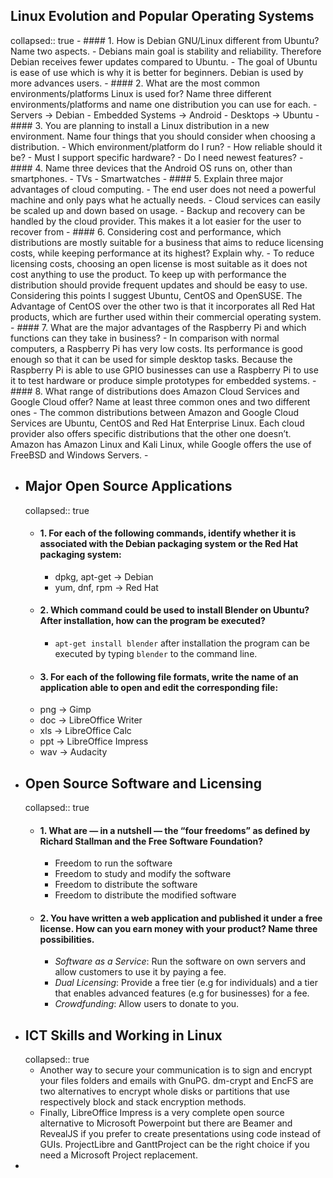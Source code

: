 ##  Linux Evolution and Popular Operating Systems
collapsed:: true
	- #### 1. How is Debian GNU/Linux different from Ubuntu? Name two aspects.
		- Debians main goal is stability and reliability. Therefore Debian receives fewer updates compared to Ubuntu.
		- The goal of Ubuntu is ease of use which is why it is better for beginners. Debian is used by more advances users.
	- #### 2. What are the most common environments/platforms Linux is used for? Name three different environments/platforms and name one distribution you can use for each.
		- Servers -> Debian
		- Embedded Systems -> Android
		- Desktops -> Ubuntu
	- #### 3. You are planning to install a Linux distribution in a new environment. Name four things that you should consider when choosing a distribution.
		- Which environment/platform do I run?
		- How reliable should it be?
		- Must I support specific hardware?
		- Do I need newest features?
	- #### 4. Name three devices that the Android OS runs on, other than smartphones.
		- TVs
		- Smartwatches
	- #### 5. Explain three major advantages of cloud computing.
		- The end user does not need a powerful machine and only pays what he actually needs.
		- Cloud services can easily be scaled up and down based on usage.
		- Backup and recovery can be handled by the cloud provider. This makes it a lot easier for the user to recover from
	- #### 6. Considering cost and performance, which distributions are mostly suitable for a business that aims to reduce licensing costs, while keeping performance at its highest? Explain why.
		- To reduce licensing costs, choosing an open license is most suitable as it does not cost anything to use the product. To keep up with performance the distribution should provide frequent updates and should be easy to use. Considering this points I suggest Ubuntu, CentOS and OpenSUSE. The Advantage of CentOS over the other two is that it incorporates all Red Hat products, which are further used within their commercial operating system.
	- #### 7. What are the major advantages of the Raspberry Pi and which functions can they take in business?
		- In comparison with normal computers, a Raspberry Pi has very low costs. Its performance is good enough so that it can be used for simple desktop tasks. Because the Raspberry Pi is able to use GPIO businesses can use a Raspberry Pi to use it to test hardware or produce simple prototypes for embedded systems.
	- #### 8. What range of distributions does Amazon Cloud Services and Google Cloud offer? Name at least three common ones and two different ones
		- The common distributions between Amazon and Google Cloud Services are Ubuntu, CentOS
		  and Red Hat Enterprise Linux. Each cloud provider also offers specific distributions that the
		  other one doesn’t. Amazon has Amazon Linux and Kali Linux, while Google offers the use of
		  FreeBSD and Windows Servers.
	-
- ## Major Open Source Applications
  collapsed:: true
	- #### 1. For each of the following commands, identify whether it is associated with the Debian packaging system or the Red Hat packaging system:
		- dpkg, apt-get -> Debian
		- yum, dnf, rpm -> Red Hat
	- #### 2. Which command could be used to install Blender on Ubuntu? After installation, how can the program be executed?
		- `apt-get install blender` after installation the program can be executed by typing `blender` to the command line.
	- #### 3. For each of the following file formats, write the name of an application able to open and edit the corresponding file:
	- png -> Gimp
	- doc -> LibreOffice Writer
	- xls -> LibreOffice Calc
	- ppt -> LibreOffice Impress
	- wav -> Audacity
- ## Open Source Software and Licensing
  collapsed:: true
	- #### 1. What are — in a nutshell — the “four freedoms” as defined by Richard Stallman and the Free Software Foundation?
		- Freedom to run the software
		- Freedom to study and modify the software
		- Freedom to distribute the software
		- Freedom to distribute the modified software
	- #### 2. You have written a web application and published it under a free license. How can you earn money with your product? Name three possibilities.
		- _Software as a Service_: Run the software on own servers and allow customers to use it by paying a fee.
		- _Dual Licensing_: Provide a free tier (e.g for individuals) and a tier that enables advanced features (e.g for businesses) for a fee.
		- _Crowdfunding_: Allow users to donate to you.
- ## ICT Skills and Working in Linux
  collapsed:: true
	- Another way to secure your communication is to sign and encrypt your files folders and emails with GnuPG. dm-crypt and EncFS are two alternatives to encrypt whole disks or partitions that use respectively block and stack encryption methods.
	- Finally, LibreOffice Impress is a very complete open source alternative to Microsoft Powerpoint but there are Beamer and RevealJS if you prefer to create presentations using code instead of GUIs. ProjectLibre and GanttProject can be the right choice if you need a Microsoft Project replacement.
-